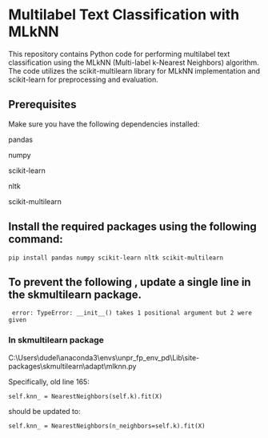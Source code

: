 # Multilabel Text Classification with MLkNN
This repository contains Python code for performing multilabel text classification using the MLkNN (Multi-label k-Nearest Neighbors) algorithm. The code utilizes the scikit-multilearn library for MLkNN implementation and scikit-learn for preprocessing and evaluation.

## Prerequisites
Make sure you have the following dependencies installed:

pandas

numpy

scikit-learn

nltk

scikit-multilearn


## Install the required packages using the following command:
~~~
pip install pandas numpy scikit-learn nltk scikit-multilearn
~~~

## To prevent the following , update a single line in the skmultilearn package.

~~~
 error: TypeError: __init__() takes 1 positional argument but 2 were given
~~~

### In skmultilearn package


C:\Users\dudel\anaconda3\envs\unpr_fp_env_pd\Lib\site-packages\skmultilearn\adapt\mlknn.py

Specifically, old line 165:

~~~
self.knn_ = NearestNeighbors(self.k).fit(X)

~~~
should be updated to:
~~~
self.knn_ = NearestNeighbors(n_neighbors=self.k).fit(X)
~~~
